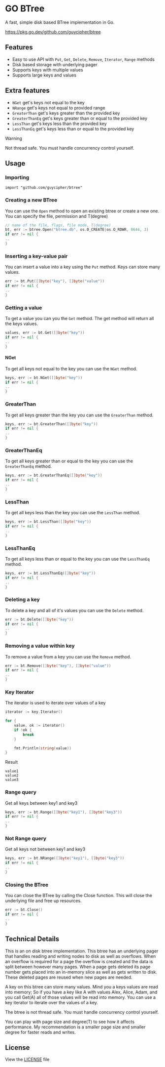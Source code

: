 # GO BTree
A fast, simple disk based BTree implementation in Go.

https://pkg.go.dev/github.com/guycipher/btree

## Features
- Easy to use API with `Put`, `Get`, `Delete`, `Remove`, `Iterator`, `Range` methods
- Disk based storage with underlying pager
- Supports keys with multiple values
- Supports large keys and values

## Extra features
- `NGet` get's keys not equal to the key
- `NRange` get's keys not equal to provided range
- `GreaterThan` get's keys greater than the provided key
- `GreaterThanEq` get's keys greater than or equal to the provided key
- `LessThan` get's keys less than the provided key
- `LessThanEq` get's keys less than or equal to the provided key


> [!WARNING]
> Not thread safe.  You must handle concurrency control yourself.

## Usage
### Importing
```
import "github.com/guycipher/btree"
```

### Creating a new BTree

You can use the ``Open`` method to open an existing btree or create a new one.
You can specify the file, permission and T(degree)
```go
// name of the file, flags, file mode, T(degree)
bt, err := btree.Open("btree.db", os.O_CREATE|os.O_RDWR, 0644, 3)
if err != nil {
..
}
```

### Inserting a key-value pair

You can insert a value into a key using the ``Put`` method.  Keys can store many values.
```go
err := bt.Put([]byte("key"), []byte("value"))
if err != nil {
..
}
```

### Getting a value

To get a value you can you the ``Get`` method.  The get method will return all the keys values.
```go
values, err := bt.Get([]byte("key"))
if err != nil {
..
}
```

#### NGet
To get all keys not equal to the key you can use the ``NGet`` method.
```go
keys, err := bt.NGet([]byte("key"))
if err != nil {
..
}
```

### GreaterThan
To get all keys greater than the key you can use the ``GreaterThan`` method.
```go
keys, err := bt.GreaterThan([]byte("key"))
if err != nil {
..
}
```

### GreaterThanEq
To get all keys greater than or equal to the key you can use the ``GreaterThanEq`` method.
```go
keys, err := bt.GreaterThanEq([]byte("key"))
if err != nil {
..
}
```

### LessThan
To get all keys less than the key you can use the ``LessThan`` method.
```go
keys, err := bt.LessThan([]byte("key"))
if err != nil {
..
}
```

### LessThanEq
To get all keys less than or equal to the key you can use the ``LessThanEq`` method.
```go
keys, err := bt.LessThanEq([]byte("key"))
if err != nil {
..
}
```

### Deleting a key

To delete a key and all of it's values you can use the ``Delete`` method.
```go
err := bt.Delete([]byte("key"))
if err != nil {
..
}
```

### Removing a value within key

To remove a value from a key you can use the ``Remove`` method.
```go
err := bt.Remove([]byte("key"), []byte("value"))
if err != nil {
..
}
```

### Key Iterator

The iterator is used to iterate over values of a key

```go
iterator := key.Iterator()

for {
    value, ok := iterator()
    if !ok {
        break
    }

    fmt.Println(string(value))
}
```

Result
```
value1
value2
value3
```

### Range query
Get all keys between key1 and key3
```go
keys, err := bt.Range([]byte("key1"), []byte("key3"))
if err != nil {
..
}
```

### Not Range query
Get all keys not between key1 and key3
```go
keys, err := bt.NRange([]byte("key1"), []byte("key3"))
if err != nil {
..
}
```

### Closing the BTree

You can close the BTree by calling the Close function.
This will close the underlying file and free up resources.
```go
err := bt.Close()
if err != nil {
..
}
```

## Technical Details
This is an on disk btree implementation.  This btree has an underlying pager that handles reading and writing nodes to disk as well as overflows.
When an overflow is required for a page the overflow is created and the data is split between however many pages.
When a page gets deleted its page number gets placed into an in-memory slice as well as gets written to disk. These deleted pages are reused when new pages are needed.

A key on this btree can store many values.  Mind you a keys values are read into memory; So if you have a key like A with values Alex, Alice, Adam, and you call Get(A) all of those values will be read into memory.
You can use a key iterator to iterate over the values of a key.

The btree is not thread safe.  You must handle concurrency control yourself.

You can play with page size and degree(T) to see how it affects performance.  My recommendation is a smaller page size and smaller degree for faster reads and writes.

## License
View the [LICENSE](LICENSE) file
